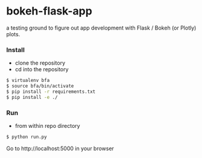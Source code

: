 # bokeh-flask-app
a testing ground to figure out app development with Flask / Bokeh (or Plotly) plots.

### Install

- clone the repository
- cd into the repository

```bash
$ virtualenv bfa
$ source bfa/bin/activate
$ pip install -r requirements.txt
$ pip install -e ./
```

### Run
* from within repo directory
```bash
$ python run.py
```
Go to http://localhost:5000 in your browser
